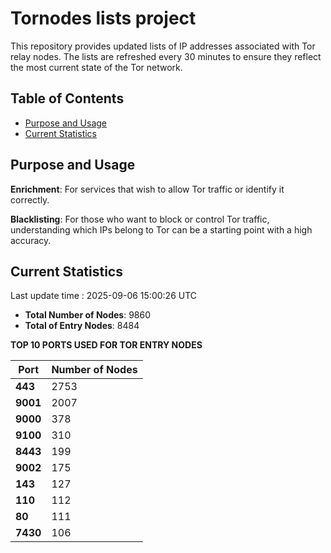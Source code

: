 # Tornodes lists project

This repository provides updated lists of IP addresses associated with Tor relay nodes. The lists are refreshed every 30 minutes to ensure they reflect the most current state of the Tor network.

## Table of Contents

- [Purpose and Usage](#purpose-and-usage)
- [Current Statistics](#current-statistics)


## Purpose and Usage

**Enrichment**: For services that wish to allow Tor traffic or identify it correctly.

**Blacklisting**: For those who want to block or control Tor traffic, understanding which IPs belong to Tor can be a starting point with a high accuracy.

## Current Statistics

Last update time : 2025-09-06 15:00:26 UTC

- **Total Number of Nodes**: 9860
- **Total of Entry Nodes**: 8484

**TOP 10 PORTS USED FOR TOR ENTRY NODES**

| **Port** | **Number of Nodes** |
|------|-----------------|
| **443**   | 2753  |
| **9001**   | 2007  |
| **9000**   | 378  |
| **9100**   | 310  |
| **8443**   | 199  |
| **9002**   | 175  |
| **143**   | 127  |
| **110**   | 112  |
| **80**   | 111  |
| **7430**   | 106  |

